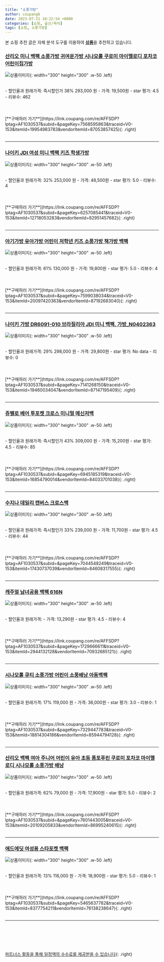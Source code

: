 ```yaml
---
title: "소풍가방"
author: coupang6
date: 2023-07-21 10:22:54 +0800
categories: [쇼핑, 출산/육아]
tags: [쇼핑, 소풍가방]
---
```


본 쇼핑 추천 글은 자체 분석 도구를 이용하여 [**상품**](https://link.coupang.com/a/bao1ui)을 추천하고 있습니다.

### [산리오 미니 백팩 소풍가방 귀여운가방 시나모롤 쿠로미 마이멜로디 포차코 어린이집가방](https://link.coupang.com/re/AFFSDP?lptag=AF1030537&subid=&pageKey=7568595863&traceid=V0-153&itemId=19954983783&vendorItemId=87053857425)

![상품이미지](https://thumbnail10.coupangcdn.com/thumbnails/remote/230x230ex/image/vendor_inventory/795f/8522c4a92c71e50874caa11fa0ace32f696e0e28292f979717feddcd2d8e.jpg){: width="300" height="300" .w-50 .left}


<br>
- 할인율과 원래가격: 즉시할인가 38%  293,000   원
- 가격: 19,500원
- star 평가: 4.5
- 리뷰수: 462
<br>
<br>
<br>
<br>
[**구매하러 가기**](https://link.coupang.com/re/AFFSDP?lptag=AF1030537&subid=&pageKey=7568595863&traceid=V0-153&itemId=19954983783&vendorItemId=87053857425){: .right}
<br>
<br>

---

### [나이키 JDI 여성 미니 백팩 키즈 학생가방](https://link.coupang.com/re/AFFSDP?lptag=AF1030537&subid=&pageKey=6257085441&traceid=V0-153&itemId=12718053283&vendorItemId=82951457682)

![상품이미지](https://thumbnail10.coupangcdn.com/thumbnails/remote/230x230ex/image/vendor_inventory/eada/3411466cb483d1955377dbded903feb3044ba458ce5b3d86fb01ec805a9d.jpg){: width="300" height="300" .w-50 .left}


<br>
- 할인율과 원래가격: 32%  253,000   원
- 가격: 48,500원
- star 평가: 5.0
- 리뷰수: 4
<br>
<br>
<br>
<br>
[**구매하러 가기**](https://link.coupang.com/re/AFFSDP?lptag=AF1030537&subid=&pageKey=6257085441&traceid=V0-153&itemId=12718053283&vendorItemId=82951457682){: .right}
<br>
<br>

---

### [아기가방 유아가방 어린이 저학년 키즈 소풍가방 책가방 백팩](https://link.coupang.com/re/AFFSDP?lptag=AF1030537&subid=&pageKey=7599038034&traceid=V0-153&itemId=20097420363&vendorItemId=87192683040)

![상품이미지](https://thumbnail8.coupangcdn.com/thumbnails/remote/230x230ex/image/vendor_inventory/8e89/82393d9989d33b8cce3d0428a9b8fa481a02670f8901b3c217b2f285b0e8.jpg){: width="300" height="300" .w-50 .left}


<br>
- 할인율과 원래가격: 61%  130,000   원
- 가격: 19,800원
- star 평가: 5.0
- 리뷰수: 4
<br>
<br>
<br>
<br>
[**구매하러 가기**](https://link.coupang.com/re/AFFSDP?lptag=AF1030537&subid=&pageKey=7599038034&traceid=V0-153&itemId=20097420363&vendorItemId=87192683040){: .right}
<br>
<br>

---

### [나이키 가방 DR6091-010 브라질리아 JDI 미니 백팩, 가방_N0402363](https://link.coupang.com/re/AFFSDP?lptag=AF1030537&subid=&pageKey=7141268150&traceid=V0-153&itemId=19460034047&vendorItemId=87147195409)

![상품이미지](https://thumbnail9.coupangcdn.com/thumbnails/remote/230x230ex/image/vendor_inventory/0938/d24dd1027328b066ada8c9cb24a076b6420b761c980bc110238f18c9690f.jpg){: width="300" height="300" .w-50 .left}


<br>
- 할인율과 원래가격: 29%  298,000   원
- 가격: 29,800원
- star 평가: No data
- 리뷰수: 0
<br>
<br>
<br>
<br>
[**구매하러 가기**](https://link.coupang.com/re/AFFSDP?lptag=AF1030537&subid=&pageKey=7141268150&traceid=V0-153&itemId=19460034047&vendorItemId=87147195409){: .right}
<br>
<br>

---

### [쥬벨로 베어 투포켓 크로스 미니멀 메신저백](https://link.coupang.com/re/AFFSDP?lptag=AF1030537&subid=&pageKey=6945185319&traceid=V0-153&itemId=16854790014&vendorItemId=84033701038)

![상품이미지](https://thumbnail9.coupangcdn.com/thumbnails/remote/230x230ex/image/rs_quotation_api/xqjiisvl/e660c330b80a4fd1b7bf263b04a8ede5.jpg){: width="300" height="300" .w-50 .left}


<br>
- 할인율과 원래가격: 즉시할인가 43%  309,000   원
- 가격: 15,200원
- star 평가: 4.5
- 리뷰수: 85
<br>
<br>
<br>
<br>
[**구매하러 가기**](https://link.coupang.com/re/AFFSDP?lptag=AF1030537&subid=&pageKey=6945185319&traceid=V0-153&itemId=16854790014&vendorItemId=84033701038){: .right}
<br>
<br>

---

### [수지나 데일리 캔버스 크로스백](https://link.coupang.com/re/AFFSDP?lptag=AF1030537&subid=&pageKey=7044548249&traceid=V0-153&itemId=17430737039&vendorItemId=84608317555)

![상품이미지](https://thumbnail6.coupangcdn.com/thumbnails/remote/230x230ex/image/vendor_inventory/efdf/9767a7058a2b7d565abf06ab17fbd0b8d7434668d8bac599b4ace59d3f5c.jpg){: width="300" height="300" .w-50 .left}


<br>
- 할인율과 원래가격: 즉시할인가 33%  239,000   원
- 가격: 11,700원
- star 평가: 4.5
- 리뷰수: 44
<br>
<br>
<br>
<br>
[**구매하러 가기**](https://link.coupang.com/re/AFFSDP?lptag=AF1030537&subid=&pageKey=7044548249&traceid=V0-153&itemId=17430737039&vendorItemId=84608317555){: .right}
<br>
<br>

---

### [캐주얼 남녀공용 백팩 616N](https://link.coupang.com/re/AFFSDP?lptag=AF1030537&subid=&pageKey=1729666611&traceid=V0-153&itemId=2944132128&vendorItemId=70932685121)

![상품이미지](https://thumbnail10.coupangcdn.com/thumbnails/remote/230x230ex/image/retail/images/2020/06/18/16/5/056d7c0d-f5e2-422c-bb88-9e19ef0c4a3e.jpg){: width="300" height="300" .w-50 .left}


<br>
- 할인율과 원래가격: 
- 가격: 13,290원
- star 평가: 4.5
- 리뷰수: 4
<br>
<br>
<br>
<br>
[**구매하러 가기**](https://link.coupang.com/re/AFFSDP?lptag=AF1030537&subid=&pageKey=1729666611&traceid=V0-153&itemId=2944132128&vendorItemId=70932685121){: .right}
<br>
<br>

---

### [시나모롤 큐티 소풍가방 어린이 소풍배낭 아동백팩](https://link.coupang.com/re/AFFSDP?lptag=AF1030537&subid=&pageKey=7329447783&traceid=V0-153&itemId=18814304186&vendorItemId=85944794128)

![상품이미지](https://thumbnail7.coupangcdn.com/thumbnails/remote/230x230ex/image/vendor_inventory/42bc/574a14d694c61d3e3724922a40a42eb1c17478a94f1550d8fb79100e7c23.jpg){: width="300" height="300" .w-50 .left}


<br>
- 할인율과 원래가격: 17%  119,000   원
- 가격: 36,000원
- star 평가: 3.0
- 리뷰수: 1
<br>
<br>
<br>
<br>
[**구매하러 가기**](https://link.coupang.com/re/AFFSDP?lptag=AF1030537&subid=&pageKey=7329447783&traceid=V0-153&itemId=18814304186&vendorItemId=85944794128){: .right}
<br>
<br>

---

### [산리오 백팩 여아 주니어 어린이 유아 초등 폼포푸린 쿠로미 포차코 마이멜로디 시나모롤 소풍가방 배낭](https://link.coupang.com/re/AFFSDP?lptag=AF1030537&subid=&pageKey=7601443005&traceid=V0-153&itemId=20109205833&vendorItemId=86995240615)

![상품이미지](https://thumbnail8.coupangcdn.com/thumbnails/remote/230x230ex/image/vendor_inventory/6890/68232d5f311b3003391c0541ed34483603f8e54720251d4c0155c3aa06fb.jpg){: width="300" height="300" .w-50 .left}


<br>
- 할인율과 원래가격: 62%  79,000   원
- 가격: 17,900원
- star 평가: 5.0
- 리뷰수: 2
<br>
<br>
<br>
<br>
[**구매하러 가기**](https://link.coupang.com/re/AFFSDP?lptag=AF1030537&subid=&pageKey=7601443005&traceid=V0-153&itemId=20109205833&vendorItemId=86995240615){: .right}
<br>
<br>

---

### [애드에딧 여성용 스타포켓 백팩](https://link.coupang.com/re/AFFSDP?lptag=AF1030537&subid=&pageKey=5465637782&traceid=V0-153&itemId=8377754211&vendorItemId=76138238647)

![상품이미지](https://thumbnail9.coupangcdn.com/thumbnails/remote/230x230ex/image/rs_quotation_api/fxthihvo/f93e86e1b0164e26882e6a72239788e6.jpg){: width="300" height="300" .w-50 .left}


<br>
- 할인율과 원래가격: 13%  116,000   원
- 가격: 18,900원
- star 평가: 5.0
- 리뷰수: 1
<br>
<br>
<br>
<br>
[**구매하러 가기**](https://link.coupang.com/re/AFFSDP?lptag=AF1030537&subid=&pageKey=5465637782&traceid=V0-153&itemId=8377754211&vendorItemId=76138238647){: .right}
<br>
<br>

---
<br><br><br><br><br> [파트너스 활동을 통해 일정액의 수수료를 제공받을 수 있습니다](https://link.coupang.com/a/bao1ui){: .right}